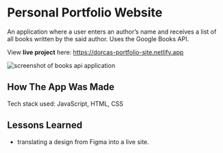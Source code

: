 # Personal Portfolio Website

An application where a user enters an author’s name and receives a list of all books written by the said author. Uses the Google Books API. 

View **live project** here: https://dorcas-portfolio-site.netlify.app

![screenshot of books api application](https://i.ibb.co/yRPWfST/portfolio.png)


## How The App Was Made
Tech stack used: JavaScript, HTML, CSS

## Lessons Learned
- translating a design from Figma into a live site.

